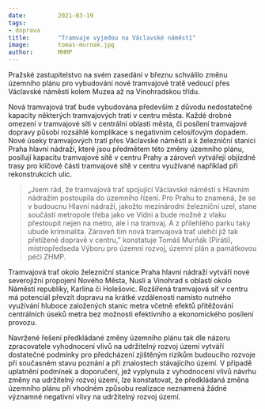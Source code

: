 ```yaml
---
date:         2021-03-19
tags:         
- doprava
title:        "Tramvaje vyjedou na Václavské náměstí"
image: 	      tomas-murnak.jpg
author:       MHMP
---
```


Pražské zastupitelstvo na svém zasedání v březnu schválilo změnu územního plánu pro vybudování nové tramvajové tratě vedoucí přes Václavské náměstí kolem Muzea až na Vinohradskou třídu.

Nová tramvajová trať bude vybudována především z důvodu nedostatečné kapacity některých tramvajových tratí v centru města. Každé drobné omezení v tramvajové síti v centrální oblasti města, či posílení tramvajové dopravy působí rozsáhlé komplikace s negativním celosíťovým dopadem. Nové úseky tramvajových tratí přes Václavské náměstí a k železniční stanici Praha hlavní nádraží, které jsou předmětem této změny územního plánu, posilují kapacitu tramvajové sítě v centru Prahy a zároveň vytvářejí objízdné trasy pro klíčové části tramvajové sítě v centru využívané například při rekonstrukcích ulic. 

> „Jsem rád, že tramvajová trať spojující Václavské náměstí s Hlavním nádražím postoupila do územního řízení. Pro Prahu to znamená, že se v budoucnu Hlavní nádraží, jakožto mezinárodní železniční uzel, stane součástí metropole třeba jako ve Vídni a bude možné z vlaku přestoupit nejen na metro, ale i na tramvaj. A z přilehlého parku taky ubude kriminalita. Zároveň tím nová tramvajová trať ulehčí již tak přetížené dopravě v centru,” konstatuje Tomáš Murňák (Piráti), místropředseda Výboru pro územní rozvoj, územní plán a památkovou péči ZHMP.

Tramvajová trať okolo železniční stanice Praha hlavní nádraží vytváří nové severojižní propojení Nového Města, Nuslí a Vinohrad s oblastí okolo Náměstí republiky, Karlína či Holešovic. Rozšířená tramvajová síť v centru má potenciál převzít dopravu na krátké vzdálenosti namísto nutného využívání hluboce založených stanic metra včetně efektů přitěžování centrálních úseků metra bez možnosti efektivního a ekonomického posílení provozu. 

Navržené řešení předkládané změny územního plánu tak dle názoru zpracovatele vyhodnocení vlivů na udržitelný rozvoj území vytváří dostatečné podmínky pro předcházení zjištěným rizikům budoucího rozvoje při současném stavu poznání a při znalostech stávajícího území. V případě uplatnění podmínek a doporučení, jež vyplynula z vyhodnocení vlivů návrhu změny na udržitelný rozvoj území, lze konstatovat, že předkládaná změna územního plánu při vhodném způsobu realizace neznamená žádné významné negativní vlivy na udržitelný rozvoj území.

